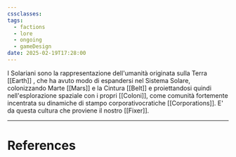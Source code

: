 ```yaml
---
cssclasses: 
tags:
  - factions
  - lore
  - ongoing
  - gameDesign
date: 2025-02-19T17:28:00
---
```


I Solariani sono la rappresentazione dell'umanità originata sulla Terra [[Earth]] , che ha avuto modo di espandersi nel Sistema Solare, colonizzando Marte [[Mars]] e la Cintura [[Belt]] e proiettandosi quindi nell'esplorazione spaziale con i propri [[Coloni]], come comunità fortemente incentrata su dinamiche di stampo corporativocratiche [[Corporations]]. 
E' da questa cultura che proviene il nostro [[Fixer]].

---
# References
